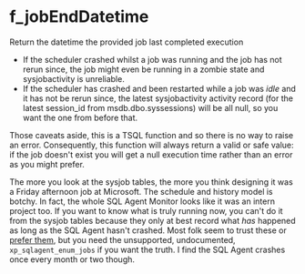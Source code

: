 # f_jobEndDatetime
Return the datetime the provided job last completed execution

* If the scheduler crashed whilst a job was running and the job has not rerun since, the job might even be running in a zombie state and sysjobactivity is unreliable.
* If the scheduler has crashed and been restarted while a job was _idle_ and it has not be rerun since, the latest sysjobactivity activity record (for the latest session_id from msdb.dbo.syssessions) will be all null, so you want the one from before that.

Those caveats aside, this is a TSQL function and so there is no way to raise an error.  Consequently, this function will always return a valid or safe value: if the job doesn't exist you will get a null execution time rather than an error as you might prefer.

The more you look at the sysjob tables, the more you think designing it was a Friday afternoon job at Microsoft.  The schedule and history model is botchy. In fact, the whole SQL Agent Monitor looks like it was an intern project too.  If you want to know what is truly running now, you can't do it from the sysjob tables because they only at best record what _has_ happened as long as the SQL Agent hasn't crashed.  Most folk seem to trust these or [prefer them](https://am2.co/2016/02/xp_sqlagent_enum_jobs_alt/), but you need the unsupported, undocumented, `xp_sqlagent_enum_jobs` if you want the truth.  I find the SQL Agent crashes once every month or two though.


